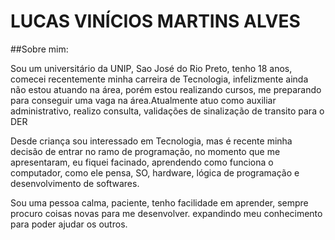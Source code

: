 # LUCAS VINÍCIOS MARTINS ALVES

##Sobre mim:

Sou um universitário da UNIP, Sao José do Rio Preto, tenho 18 anos, comecei recentemente minha carreira de Tecnologia, infelizmente ainda não estou atuando na área, porém
estou realizando cursos, me preparando para conseguir uma vaga na área.Atualmente atuo como auxiliar administrativo, realizo consulta, validações de sinalização de 
transito para o DER

Desde criança sou interessado em Tecnologia, mas é recente minha decisão de entrar no ramo de programação, no momento que me apresentaram, eu fiquei facinado, aprendendo como funciona
o computador, como ele pensa, SO, hardware, lógica de programação e desenvolvimento de softwares.

Sou uma pessoa calma, paciente, tenho facilidade em aprender, sempre procuro coisas novas para me desenvolver. expandindo meu conhecimento para poder ajudar os outros.